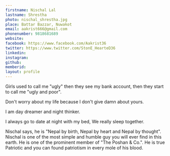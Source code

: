 ```yaml
---
firstname: Nischal Lal 
lastname: Shrestha 
photo: nischal_shrestha.jpg 
place: Battar Bazzar, Nuwakot 
email: aakrist666@gmail.com 
phonenumber: 9818681689 
website: 
facebook: https://www.facebook.com/Aakrist36 
twitter: https://www.twitter.com/StonE_HearteD36 
linkedin: 
instagram: 
github: 
memberid:
layout: profile
---
```


Girls used to call me "ugly" then they see my bank account, then they start to call me "ugly and poor".
 
Don't worry about my life because I don't give damn about yours.

I am day dreamer and night thinker.

I always go to date at night with my bed, We really sleep together. 

Nischal says, he is "Nepal by birth, Nepal by heart and Nepal by thought".
Nischal is one of the most simple and humble guy you will ever find in this earth.
He is one of the prominent member of "The Poshan & Co.". 
He is true Patriotic and you can found patriotism in every mole of his blood.
